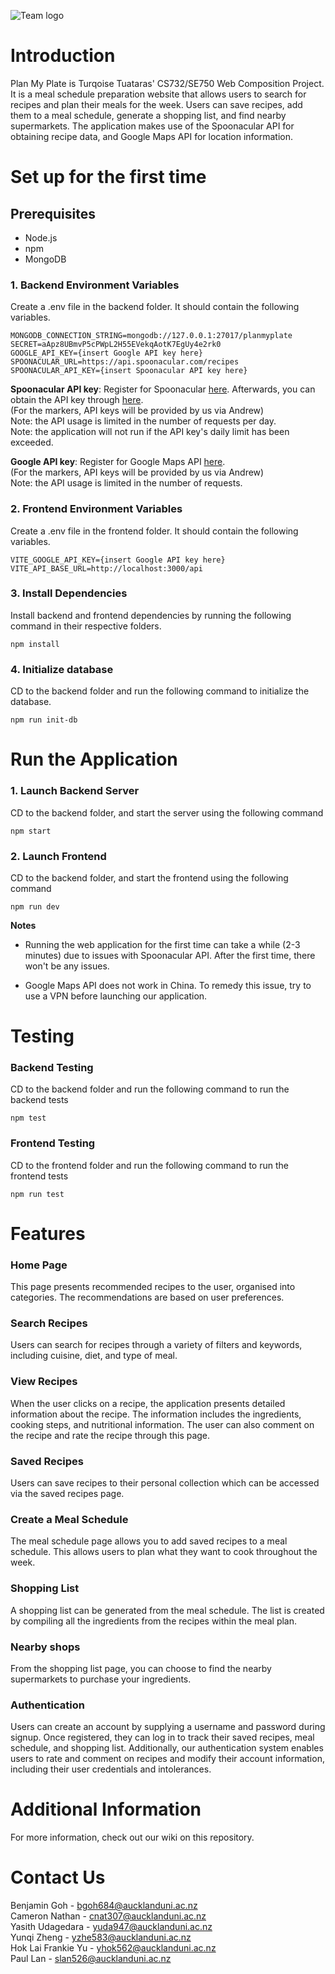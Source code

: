 ![Team logo](https://user-images.githubusercontent.com/53165831/226262458-54f18685-671f-4e17-bc16-372b11524e07.png)


# Introduction

Plan My Plate is Turqoise Tuataras' CS732/SE750 Web Composition Project. 
It is a meal schedule preparation website that allows users to search for recipes and plan their meals for the week. 
Users can save recipes, add them to a meal schedule, generate a shopping list, and find nearby supermarkets.
The application makes use of the Spoonacular API for obtaining recipe data, and Google Maps API for location information.

# Set up for the first time

## Prerequisites

- Node.js
- npm
- MongoDB

### 1. Backend Environment Variables
Create a .env file in the backend folder. It should contain the following variables.

    MONGODB_CONNECTION_STRING=mongodb://127.0.0.1:27017/planmyplate  
    SECRET=aApz8UBmvP5cPWpL2H55EVekqAotK7EgUy4e2rk0  
    GOOGLE_API_KEY={insert Google API key here}  
    SPOONACULAR_URL=https://api.spoonacular.com/recipes  
    SPOONACULAR_API_KEY={insert Spoonacular API key here}

**Spoonacular API key**: Register for Spoonacular [here](https://spoonacular.com/food-api/console#Dashboard). 
Afterwards, you can obtain the API key through [here](https://spoonacular.com/food-api/console#Profile).
<br> (For the markers, API keys will be provided by us via Andrew)
<br> Note: the API usage is limited in the number of requests per day.
<br> Note: the application will not run if the API key's daily limit has been exceeded.

**Google API key**: Register for Google Maps API [here](https://developers.google.com/maps/documentation/javascript/get-api-key).
<br> (For the markers, API keys will be provided by us via Andrew)
<br> Note: the API usage is limited in the number of requests.

### 2. Frontend Environment Variables
Create a .env file in the frontend folder. It should contain the following variables.

    VITE_GOOGLE_API_KEY={insert Google API key here}  
    VITE_API_BASE_URL=http://localhost:3000/api

### 3. Install Dependencies
Install backend and frontend dependencies by running the following command in their respective folders.
```
npm install
```

### 4. Initialize database
CD to the backend folder and run the following command to initialize the database.
```
npm run init-db
```

# Run the Application

### 1. Launch Backend Server  
CD to the backend folder, and start the server using the following command
```
npm start
```
### 2. Launch Frontend
CD to the backend folder, and start the frontend using the following command
```
npm run dev
```

**Notes**

- Running the web application for the first time can take a while (2-3 minutes) due to issues with Spoonacular API. 
After the first time, there won't be any issues.

- Google Maps API does not work in China. To remedy this issue, try to use a VPN before launching our application.


# Testing

### Backend Testing
CD to the backend folder and run the following command to run the backend tests
```
npm test
```
### Frontend Testing
CD to the frontend folder and run the following command to run the frontend tests
```
npm run test
```


# Features
### Home Page
This page presents recommended recipes to the user, organised into categories. 
The recommendations are based on user preferences.
### Search Recipes
Users can search for recipes through a variety of filters and keywords, including cuisine, diet, and type of meal.
### View Recipes
When the user clicks on a recipe, the application presents detailed information about the recipe. 
The information includes the ingredients, cooking steps, and nutritional information. 
The user can also comment on the recipe and rate the recipe through this page.
### Saved Recipes
Users can save recipes to their personal collection which can be accessed via the saved recipes page. 
### Create a Meal Schedule
The meal schedule page allows you to add saved recipes to a meal schedule. 
This allows users to plan what they want to cook throughout the week.
### Shopping List
A shopping list can be generated from the meal schedule. 
The list is created by compiling all the ingredients from the recipes within the meal plan.
### Nearby shops
From the shopping list page, you can choose to find the nearby supermarkets to purchase your ingredients.
### Authentication
Users can create an account by supplying a username and password during signup. Once registered, they can log in to track their saved recipes, meal schedule, and shopping list. Additionally, our authentication system enables users to rate and comment on recipes and modify their account information, including their user credentials and intolerances. 


# Additional Information
For more information, check out our wiki on this repository.

# Contact Us
Benjamin Goh        - bgoh684@aucklanduni.ac.nz  
Cameron Nathan      - cnat307@aucklanduni.ac.nz  
Yasith Udagedara    - yuda947@aucklanduni.ac.nz  
Yunqi Zheng         - yzhe583@aucklanduni.ac.nz  
Hok Lai Frankie Yu  - yhok562@aucklanduni.ac.nz  
Paul Lan            - slan526@aucklanduni.ac.nz
